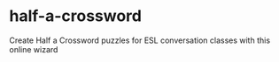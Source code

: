 # half-a-crossword
Create Half a Crossword puzzles for ESL conversation classes with this online wizard
